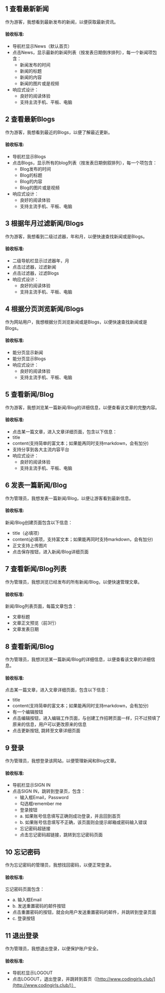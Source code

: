 ## 1 查看最新新闻

作为游客，我想看到最新发布的新闻，以便获取最新资讯。

#### 验收标准: 

- 导航栏显示News（默认首页）
- 点击News，显示最新的新闻列表（按发表日期倒序排列），每一个新闻项包含：
  - 新闻发布的时间
  - 新闻的标题
  - 新闻的内容
  - 新闻的图片或是视频
- 响应式设计：
  - 良好的阅读体验
  - 支持主流手机、平板、电脑

## 2 查看最新Blogs
作为游客，我想看到最近的Blogs，以便了解最近更新。

#### 验收标准: 

- 导航栏显示Blogs
- 点击Blogs，显示所有的blog列表（按发表日期倒叙排列），每一个项包含：
  - Blog发布的时间
  - Blog的标题
  - Blog的内容
  - Blog的图片或是视频
- 响应式设计：
  - 良好的阅读体验
  - 支持主流手机、平板、电脑

## 3 根据年月过滤新闻/Blogs
作为游客，我想看到二级过滤器，年和月，以便快速查找新闻或是Blogs。

#### 验收标准: 

- 二级导航栏显示过滤器年，月
- 点击过滤器，过滤新闻
- 点击过滤器，过滤Blogs
- 响应式设计：
  - 良好的阅读体验
  - 支持主流手机、平板、电脑

## 4 根据分页浏览新闻/Blogs
作为网站用户，我想根据分页浏览新闻或是Blogs，以便快速查找新闻或是Blogs。

#### 验收标准: 

- 能分页显示新闻
- 能分页显示Blogs
- 响应式设计：
  - 良好的阅读体验
  - 支持主流手机、平板、电脑

## 5 查看新闻/Blog

作为游客，我想浏览某一篇新闻/Blog的详细信息，以便查看该文章的完整内容。

#### 验收标准:

- 点击某一篇文章，进入文章详细页面，包含以下信息：
- title
- content(支持简单的富文本；如果能再同时支持markdown，会有加分)
- 支持分享到各大主流内容平台
- 响应式设计：
  - 良好的阅读体验
  - 支持主流手机、平板、电脑

## 6 发表一篇新闻/Blog
作为管理员，我想发表一篇新闻/Blog，以便让游客看到最新信息。

#### 验收标准:

新闻/Blog创建页面包含以下信息：

- title（必填项）
- content(必填项，支持富文本；如果能再同时支持markdown，会有加分)
- 正文支持上传图片
- 点击保存按钮，进入新闻/Blog详细页面

## 7 查看新闻/Blog列表

作为管理员，我想浏览已经发布的所有新闻/Blog，以便快速管理文章。

#### 验收标准:

新闻/Blog列表页面，每篇文章包含：

- 文章标题
- 文章正文预览（前3行）
- 文章发表日期

## 8 查看新闻/Blog

作为管理员，我想浏览某一篇新闻/Blog的详细信息，以便查看该文章的详细信息。

#### 验收标准:

点击某一篇文章，进入文章详细页面，包含以下信息：

- title
- content(支持简单的富文本；如果能再同时支持markdown，会有加分)
- 有一个编辑按钮
- 点击编辑按钮，进入编辑工作页面，与创建工作招聘页面一样，只不过预填了原来的信息，用户可以更改原来的信息
- 点击更新按钮, 跳转至文章详细页面

## 9 登录

作为管理员，我想登录该网站，以便管理新闻和Blog文章。

#### 验收标准:

- 导航栏显示SIGN IN
- 点击SIGN IN，跳转到登录页，包含：
  - 输入框Email，Password
  - 勾选框remember me
  - 登录按钮
  - a. 如果账号信息填写正确则成功登录，并且回到首页
  - b. 如果账号信息填写不正确，该页面则会提示邮箱或密码输入错误
  - 忘记密码超链接
  - 点击忘记密码超链接，跳转到忘记密码页面

## 10 忘记密码

作为忘记密码的管理员，我想找回密码，以便正常登录。

#### 验收标准:

忘记密码页面包含：

- a. 输入框Email
- b. 发送重置密码的邮件按钮
- 点击重置密码的按钮，就会向用户发送重置密码的邮件，并跳转到登录页面
- c. 登录按钮

## 11 退出登录

作为管理员，我想退出登录，以便保护账户安全。

#### 验收标准:

- 导航栏显示LOGOUT
- 点击LOGOUT，退出登录，并跳转到首页（[http://www.codingirls.club/](http://www.codingirls.club/)）